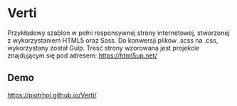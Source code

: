 # Verti

Przykładowy szablon w pełni responsywnej strony internetowej, stworzonej z wykorzystaniem HTML5 oraz Sass. Do konwersji plików .scss na .css, wykorzystany został Gulp. Treść strony wzorowana jest projekcie znajdującym się pod adresem: https://html5up.net/

## Demo

https://piotrhol.github.io/Verti/